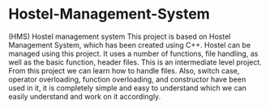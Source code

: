 # Hostel-Management-System
(HMS) Hostel management system
This project is based on Hostel Management System, which has been created using C++. Hostel can be managed using this project. It uses a number of functions, file handling, as well as the basic function, header files. This is an intermediate level project. From this project we can learn how to handle files. Also, switch case, operator overloading, function overloading, and constructor have been used in it, it is completely simple and easy to understand which we can easily understand and work on it accordingly.
